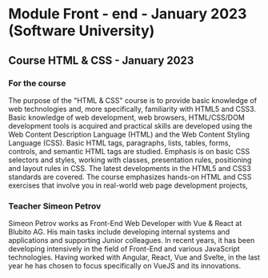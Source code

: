 # Module Front - end - January 2023 (Software University)

## Course HTML & CSS - January 2023
### For the course
The purpose of the "HTML & CSS" course is to provide basic knowledge of web technologies and, more specifically, familiarity with HTML5 and CSS3. Basic knowledge of web development, web browsers, HTML/CSS/DOM development tools is acquired and practical skills are developed using the Web Content Description Language (HTML) and the Web Content Styling Language (CSS). Basic HTML tags, paragraphs, lists, tables, forms, controls, and semantic HTML tags are studied. Emphasis is on basic CSS selectors and styles, working with classes, presentation rules, positioning and layout rules in CSS. The latest developments in the HTML5 and CSS3 standards are covered. The course emphasizes hands-on HTML and CSS exercises that involve you in real-world web page development projects,

### Teacher Simeon Petrov
Simeon Petrov works as Front-End Web Developer with Vue & React at Blubito AG. His main tasks include developing internal systems and applications and supporting Junior colleagues. In recent years, it has been developing intensively in the field of Front-End and various JavaScript technologies. Having worked with Angular, React, Vue and Svelte, in the last year he has chosen to focus specifically on VueJS and its innovations.
